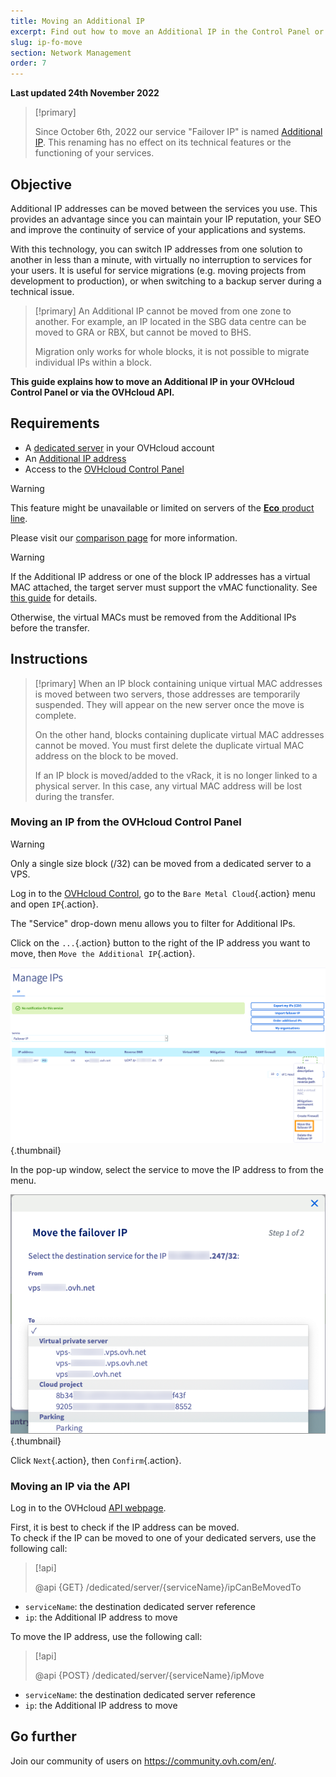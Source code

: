 ```yaml
---
title: Moving an Additional IP
excerpt: Find out how to move an Additional IP in the Control Panel or via the OVHcloud API
slug: ip-fo-move
section: Network Management
order: 7
---
```


**Last updated 24th November 2022**

> [!primary]
>
> Since October 6th, 2022 our service "Failover IP" is named [Additional IP](https://www.ovhcloud.com/en-ie/network/additional-ip/). This renaming has no effect on its technical features or the functioning of your services.
>

## Objective

Additional IP addresses can be moved between the services you use. This provides an advantage since you can maintain your IP reputation, your SEO and improve the continuity of service of your applications and systems.

With this technology, you can switch IP addresses from one solution to another in less than a minute, with virtually no interruption to services for your users. It is useful for service migrations (e.g. moving projects from development to production), or when switching to a backup server during a technical issue.

> [!primary]
> An Additional IP cannot be moved from one zone to another. For example, an IP located in the SBG data centre can be moved to GRA or RBX, but cannot be moved to BHS.
>
> Migration only works for whole blocks, it is not possible to migrate individual IPs within a block.

**This guide explains how to move an Additional IP in your OVHcloud Control Panel or via the OVHcloud API.**

## Requirements

- A [dedicated server](https://www.ovhcloud.com/en-ie/bare-metal/) in your OVHcloud account
- An [Additional IP address](https://www.ovhcloud.com/en-ie/bare-metal/ip/)
- Access to the [OVHcloud Control Panel](https://www.ovh.com/auth/?action=gotomanager&from=https://www.ovh.ie/&ovhSubsidiary=ie)

> [!warning]
> This feature might be unavailable or limited on servers of the [**Eco** product line](https://eco.ovhcloud.com/en-ie/about/).
>
> Please visit our [comparison page](https://eco.ovhcloud.com/en-ie/compare/) for more information.

> [!warning]
> If the Additional IP address or one of the block IP addresses has a virtual MAC attached, the target server must support the vMAC functionality.
> See [this guide](https://docs.ovh.com/ie/en/dedicated/network-support-virtual-mac/) for details.
>
> Otherwise, the virtual MACs must be removed from the Additional IPs before the transfer.

## Instructions

> [!primary]
> When an IP block containing unique virtual MAC addresses is moved between two servers, those addresses are temporarily suspended. They will appear on the new server once the move is complete.
>
> On the other hand, blocks containing duplicate virtual MAC addresses cannot be moved. You must first delete the duplicate virtual MAC address on the block to be moved.
>
> If an IP block is moved/added to the vRack, it is no longer linked to a physical server. In this case, any virtual MAC address will be lost during the transfer.
>

### Moving an IP from the OVHcloud Control Panel

> [!warning]
> Only a single size block (/32) can be moved from a dedicated server to a VPS.
>

Log in to the [OVHcloud Control](https://www.ovh.com/auth/?action=gotomanager&from=https://www.ovh.ie/&ovhSubsidiary=ie), go to the `Bare Metal Cloud`{.action} menu and open `IP`{.action}.


The "Service" drop-down menu allows you to filter for Additional IPs.

Click on the `...`{.action} button to the right of the IP address you want to move, then `Move the Additional IP`{.action}.

![move Additional](images/manager02.png){.thumbnail}

In the pop-up window, select the service to move the IP address to from the menu.

![move Additional](images/manager03.png){.thumbnail}

Click `Next`{.action}, then `Confirm`{.action}.

### Moving an IP via the API

Log in to the OVHcloud [API webpage](https://api.ovh.com/).

First, it is best to check if the IP address can be moved.
<br>To check if the IP can be moved to one of your dedicated servers, use the following call:

> [!api]
>
> @api {GET} /dedicated/server/{serviceName}/ipCanBeMovedTo
>

- `serviceName`: the destination dedicated server reference
- `ip`: the Additional IP address to move

To move the IP address, use the following call:

> [!api]
>
> @api {POST} /dedicated/server/{serviceName}/ipMove
>

- `serviceName`: the destination dedicated server reference
- `ip`: the Additional IP address to move

## Go further

Join our community of users on <https://community.ovh.com/en/>.